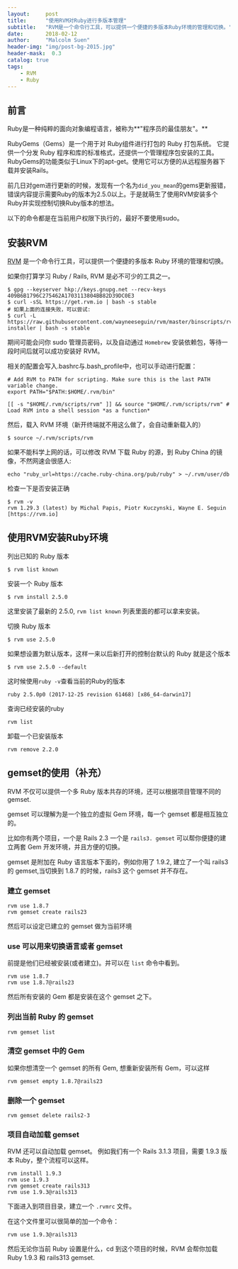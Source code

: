 ```yaml
---
layout:     post
title:      "使用RVM对Ruby进行多版本管理"
subtitle:   "RVM是一个命令行工具，可以提供一个便捷的多版本Ruby环境的管理和切换。"
date:       2018-02-12
author:     "Malcolm Suen"
header-img: "img/post-bg-2015.jpg"
header-mask:  0.3
catalog: true
tags:
    - RVM
    - Ruby
---
```


## 前言

Ruby是一种纯粹的面向对象编程语言，被称为**"程序员的最佳朋友"。**

RubyGems（Gems）是一个用于对 Ruby组件进行打包的 Ruby 打包系统。 它提供一个分发 Ruby 程序和库的标准格式，还提供一个管理程序包安装的工具。RubyGems的功能类似于Linux下的apt-get。使用它可以方便的从远程服务器下载并安装Rails。

前几日对gem进行更新的时候，发现有一个名为`did_you_mean`的gems更新报错，错误内容提示需要Ruby的版本为2.5.0以上。于是就萌生了使用RVM安装多个Ruby并实现控制切换Ruby版本的想法。

以下的命令都是在当前用户权限下执行的，最好不要使用sudo。

## 安装RVM

[RVM](https://rvm.io/) 是一个命令行工具，可以提供一个便捷的多版本 Ruby 环境的管理和切换。

如果你打算学习 Ruby / Rails, RVM 是必不可少的工具之一。

```
$ gpg --keyserver hkp://keys.gnupg.net --recv-keys 409B6B1796C275462A1703113804BB82D39DC0E3
$ curl -sSL https://get.rvm.io | bash -s stable
# 如果上面的连接失败，可以尝试: 
$ curl -L https://raw.githubusercontent.com/wayneeseguin/rvm/master/binscripts/rvm-installer | bash -s stable
```

期间可能会问你 sudo 管理员密码，以及自动通过 `Homebrew` 安装依赖包，等待一段时间后就可以成功安装好 RVM。

相关的配置会写入.bashrc与.bash_profile中，也可以手动进行配置：

```
# Add RVM to PATH for scripting. Make sure this is the last PATH variable change.
export PATH="$PATH:$HOME/.rvm/bin"

[[ -s "$HOME/.rvm/scripts/rvm" ]] && source "$HOME/.rvm/scripts/rvm" # Load RVM into a shell session *as a function*
```

然后，载入 RVM 环境（新开终端就不用这么做了，会自动重新载入的）

```
$ source ~/.rvm/scripts/rvm
```

如果不能科学上网的话，可以修改 RVM 下载 Ruby 的源，到 Ruby China 的镜像，不然网速会很感人:

```
echo "ruby_url=https://cache.ruby-china.org/pub/ruby" > ~/.rvm/user/db
```

检查一下是否安装正确

```
$ rvm -v
rvm 1.29.3 (latest) by Michal Papis, Piotr Kuczynski, Wayne E. Seguin [https://rvm.io]
```

## 使用RVM安装Ruby环境

列出已知的 Ruby 版本

```
$ rvm list known
```

安装一个 Ruby 版本

```
$ rvm install 2.5.0
```

这里安装了最新的 2.5.0, `rvm list known` 列表里面的都可以拿来安装。

切换 Ruby 版本

```
$ rvm use 2.5.0
```

如果想设置为默认版本，这样一来以后新打开的控制台默认的 Ruby 就是这个版本

```
$ rvm use 2.5.0 --default 
```

这时候使用`ruby -v`查看当前的Ruby的版本

```
ruby 2.5.0p0 (2017-12-25 revision 61468) [x86_64-darwin17]
```

查询已经安装的ruby

```
rvm list
```

卸载一个已安装版本

```
rvm remove 2.2.0
```

## gemset的使用（补充）

RVM 不仅可以提供一个多 Ruby 版本共存的环境，还可以根据项目管理不同的 gemset.

gemset 可以理解为是一个独立的虚拟 Gem 环境，每一个 gemset 都是相互独立的。

比如你有两个项目，一个是 Rails 2.3 一个是 `rails3. gemset` 可以帮你便捷的建立两套 Gem 开发环境，并且方便的切换。

gemset 是附加在 Ruby 语言版本下面的，例如你用了 1.9.2, 建立了一个叫 rails3 的 gemset,当切换到 1.8.7 的时候，rails3 这个 gemset 并不存在。

### 建立 gemset

```
rvm use 1.8.7
rvm gemset create rails23
```

然后可以设定已建立的 gemset 做为当前环境

### use 可以用来切换语言或者 gemset

前提是他们已经被安装(或者建立)。并可以在 `list` 命令中看到。

```
rvm use 1.8.7
rvm use 1.8.7@rails23
```

然后所有安装的 Gem 都是安装在这个 gemset 之下。

### 列出当前 Ruby 的 gemset

```
rvm gemset list
```

### 清空 gemset 中的 Gem

如果你想清空一个 gemset 的所有 Gem, 想重新安装所有 Gem，可以这样

```
rvm gemset empty 1.8.7@rails23
```

### 删除一个 gemset

```
rvm gemset delete rails2-3
```

### 项目自动加载 gemset

RVM 还可以自动加载 gemset。 例如我们有一个 Rails 3.1.3 项目，需要 1.9.3 版本 Ruby，整个流程可以这样。

```
rvm install 1.9.3
rvm use 1.9.3
rvm gemset create rails313
rvm use 1.9.3@rails313
```

下面进入到项目目录，建立一个 `.rvmrc` 文件。

在这个文件里可以很简单的加一个命令：

```
rvm use 1.9.3@rails313
```

然后无论你当前 Ruby 设置是什么，cd 到这个项目的时候，RVM 会帮你加载 Ruby 1.9.3 和 rails313 gemset.